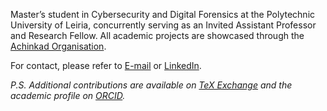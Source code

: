 <!--- ### Halló þarna! 👋 --->

Master’s student in Cybersecurity and Digital Forensics at the Polytechnic University of Leiria, concurrently serving as an Invited Assistant Professor and Research Fellow. All academic projects are showcased through the [Achinkad Organisation](https://github.com/Achinkad).

For contact, please refer to <a href="mailto:jose.apareia@gmail.com">E-mail</a> or [LinkedIn](https://www.linkedin.com/in/joseareia).

_P.S. Additional contributions are available on [TeX Exchange](https://tex.stackexchange.com/users/355054/joseareia) and the academic profile on [ORCID](https://orcid.org/0009-0000-0595-0468)._
